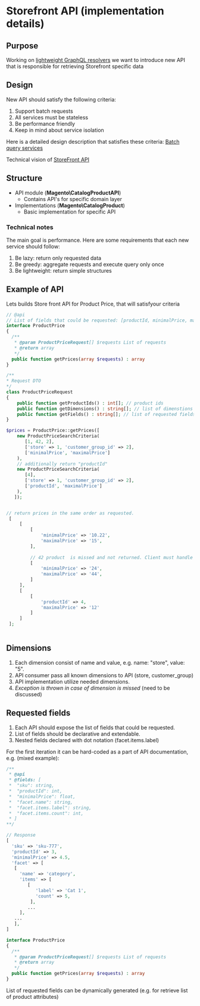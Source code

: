 
# Storefront API (implementation details)

## Purpose
Working on [lightweight GraphQL resolvers](https://github.com/magento-performance/architecture/blob/graphql/design-documents/graph-ql/lightweight-resolver.md) we want to introduce new API
that is responsible for retrieving Storefront specific data

## Design 
New API should satisfy the following criteria:
1. Support batch requests
1. All services must be stateless
1. Be performance friendly
1. Keep in mind about service isolation

Here is a detailed design description that satisfies these criteria: [Batch query services](https://github.com/magento/architecture/pull/163/files?short_path=6bf9437#diff-6bf9437e365a3d978a3743fe86d815f5)

Technical vision of [StoreFront API](https://github.com/magento/architecture/blob/1c3bad3908bb90f45d020fd182881520057678a1/design-documents/storefront/storefront-api.md)

## Structure

* API module (**Magento\CatalogProductAPI**)
  * Contains API's for specific domain layer
* Implementations (**Magento\CatalogProduct**)
  * Basic implementation for specific API

### Technical notes

The main goal is performance. Here are some requirements that each new service should follow:
1. Be lazy: return only requested data
1. Be greedy: aggregate requests and execute query only once
1. Be lightweight:  return simple structures

## Example of API

Lets builds Store front API for Product Price, that will satisfyour criteria

```php
// @api
// List of fields that could be requested: [productId, minimalPrice, maximalPrice, price]
interface ProductPrice
{
  /**
   * @param ProductPriceRequest[] $requests List of requests
   * @return array
   */
  public function getPrices(array $requests) : array
}

/**
* Request DTO
*/
class ProductPriceRequest
{
    public function getProductIds() : int[]; // product ids
    public function getDimensions() : string[]; // list of dimenstions if format: ["name" => "value"]
    public function getFields() : string[]; // list of requested fields. Must be declared with API
}

$prices = ProductPrice::getPrices([
    new ProductPriceSearchCriteria(
       [1, 42, 2],
       ['store' => 1, 'customer_group_id' => 2],
       ['minimalPrice', 'maximalPrice']
    ),
    // additionally return "productId"
    new ProductPriceSearchCriteria(
       [4],
       ['store' => 1, 'customer_group_id' => 2],
       ['productId', 'maximalPrice']
    ),
   ]);


// return prices in the same order as requested.
 [
     [
         [
             'minimalPrice' => '10.22',
             'maximalPrice' => '15',
         ],
         
         // 42 product  is missed and not returned. Client must handle this if needed (e.g. request productId field)
         [
             'minimalPrice' => '24',
             'maximalPrice' => '44',
         ]
     ],
     [
         [
             'productId' => 4,
             'maximalPrice' => '12'
         ]
     ]
 ];
  
```


## Dimensions
1. Each dimension consist of name and value, e.g. name: "store", value: "5".
1. API consumer pass all known dimensions to API (store, customer_group)
1. API implementation utilize needed dimensions.
1. *Exception is thrown in case of dimension is missed* (need to be discussed)

## Requested fields

1. Each API should expose the list of fields that could be requested.
1. List of fields should be declarative and extendable.
1. Nested fields declared with dot notation (facet.items.label)

For the first iteration it can be hard-coded as a part of API documentation, e.g. (mixed example):

```php
/** 
 * @api
 * @fields: [
 *  "sku": string,
 *  "productId": int,
 *  "minimalPrice": float,
 *  "facet.name": string,
 *  "facet.items.label": string,
 *  "facet.items.count": int,
 * ]
**/ 

// Response
[
  'sku' => 'sku-777',
  'productId' => 3,
  'minimalPrice' => 4.5,
  'facet' => [
   [
     'name' => 'category', 
     'items' => [
        [
           'label' => 'Cat 1',
           'count' => 5,
         ],
        ...
     ],
   ...
   ],
]  

interface ProductPrice
{
  /**
   * @param ProductPriceRequest[] $requests List of requests
   * @return array
   */
  public function getPrices(array $requests) : array
}
```

List of requested fields can be dynamically generated (e.g. for retrieve list of product attributes)




